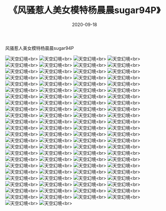 ﻿---
layout: post
title: 《风骚惹人美女模特杨晨晨sugar94P》
date: 2020-09-18
img: http://photo.orgx.cf/性感/2020/风骚惹人美女模特杨晨晨sugar94P/000.jpg
tags: [美女,性感,泳衣]
---

风骚惹人美女模特杨晨晨sugar94P



![天空幻境](http://photo.orgx.cf/性感/2020/风骚惹人美女模特杨晨晨sugar94P/001.jpg''天空幻境'')<br>
![天空幻境](http://photo.orgx.cf/性感/2020/风骚惹人美女模特杨晨晨sugar94P/002.jpg''天空幻境'')<br>
![天空幻境](http://photo.orgx.cf/性感/2020/风骚惹人美女模特杨晨晨sugar94P/003.jpg''天空幻境'')<br>
![天空幻境](http://photo.orgx.cf/性感/2020/风骚惹人美女模特杨晨晨sugar94P/004.jpg''天空幻境'')<br>
![天空幻境](http://photo.orgx.cf/性感/2020/风骚惹人美女模特杨晨晨sugar94P/005.jpg''天空幻境'')<br>
![天空幻境](http://photo.orgx.cf/性感/2020/风骚惹人美女模特杨晨晨sugar94P/006.jpg''天空幻境'')<br>
![天空幻境](http://photo.orgx.cf/性感/2020/风骚惹人美女模特杨晨晨sugar94P/007.jpg''天空幻境'')<br>
![天空幻境](http://photo.orgx.cf/性感/2020/风骚惹人美女模特杨晨晨sugar94P/008.jpg''天空幻境'')<br>
![天空幻境](http://photo.orgx.cf/性感/2020/风骚惹人美女模特杨晨晨sugar94P/009.jpg''天空幻境'')<br>
![天空幻境](http://photo.orgx.cf/性感/2020/风骚惹人美女模特杨晨晨sugar94P/010.jpg''天空幻境'')<br>
![天空幻境](http://photo.orgx.cf/性感/2020/风骚惹人美女模特杨晨晨sugar94P/011.jpg''天空幻境'')<br>
![天空幻境](http://photo.orgx.cf/性感/2020/风骚惹人美女模特杨晨晨sugar94P/012.jpg''天空幻境'')<br>
![天空幻境](http://photo.orgx.cf/性感/2020/风骚惹人美女模特杨晨晨sugar94P/013.jpg''天空幻境'')<br>
![天空幻境](http://photo.orgx.cf/性感/2020/风骚惹人美女模特杨晨晨sugar94P/014.jpg''天空幻境'')<br>
![天空幻境](http://photo.orgx.cf/性感/2020/风骚惹人美女模特杨晨晨sugar94P/015.jpg''天空幻境'')<br>
![天空幻境](http://photo.orgx.cf/性感/2020/风骚惹人美女模特杨晨晨sugar94P/016.jpg''天空幻境'')<br>
![天空幻境](http://photo.orgx.cf/性感/2020/风骚惹人美女模特杨晨晨sugar94P/017.jpg''天空幻境'')<br>
![天空幻境](http://photo.orgx.cf/性感/2020/风骚惹人美女模特杨晨晨sugar94P/018.jpg''天空幻境'')<br>
![天空幻境](http://photo.orgx.cf/性感/2020/风骚惹人美女模特杨晨晨sugar94P/019.jpg''天空幻境'')<br>
![天空幻境](http://photo.orgx.cf/性感/2020/风骚惹人美女模特杨晨晨sugar94P/020.jpg''天空幻境'')<br>
![天空幻境](http://photo.orgx.cf/性感/2020/风骚惹人美女模特杨晨晨sugar94P/021.jpg''天空幻境'')<br>
![天空幻境](http://photo.orgx.cf/性感/2020/风骚惹人美女模特杨晨晨sugar94P/022.jpg''天空幻境'')<br>
![天空幻境](http://photo.orgx.cf/性感/2020/风骚惹人美女模特杨晨晨sugar94P/023.jpg''天空幻境'')<br>
![天空幻境](http://photo.orgx.cf/性感/2020/风骚惹人美女模特杨晨晨sugar94P/024.jpg''天空幻境'')<br>
![天空幻境](http://photo.orgx.cf/性感/2020/风骚惹人美女模特杨晨晨sugar94P/025.jpg''天空幻境'')<br>
![天空幻境](http://photo.orgx.cf/性感/2020/风骚惹人美女模特杨晨晨sugar94P/026.jpg''天空幻境'')<br>
![天空幻境](http://photo.orgx.cf/性感/2020/风骚惹人美女模特杨晨晨sugar94P/027.jpg''天空幻境'')<br>
![天空幻境](http://photo.orgx.cf/性感/2020/风骚惹人美女模特杨晨晨sugar94P/028.jpg''天空幻境'')<br>
![天空幻境](http://photo.orgx.cf/性感/2020/风骚惹人美女模特杨晨晨sugar94P/029.jpg''天空幻境'')<br>
![天空幻境](http://photo.orgx.cf/性感/2020/风骚惹人美女模特杨晨晨sugar94P/030.jpg''天空幻境'')<br>
![天空幻境](http://photo.orgx.cf/性感/2020/风骚惹人美女模特杨晨晨sugar94P/031.jpg''天空幻境'')<br>
![天空幻境](http://photo.orgx.cf/性感/2020/风骚惹人美女模特杨晨晨sugar94P/032.jpg''天空幻境'')<br>
![天空幻境](http://photo.orgx.cf/性感/2020/风骚惹人美女模特杨晨晨sugar94P/033.jpg''天空幻境'')<br>
![天空幻境](http://photo.orgx.cf/性感/2020/风骚惹人美女模特杨晨晨sugar94P/034.jpg''天空幻境'')<br>
![天空幻境](http://photo.orgx.cf/性感/2020/风骚惹人美女模特杨晨晨sugar94P/035.jpg''天空幻境'')<br>
![天空幻境](http://photo.orgx.cf/性感/2020/风骚惹人美女模特杨晨晨sugar94P/036.jpg''天空幻境'')<br>
![天空幻境](http://photo.orgx.cf/性感/2020/风骚惹人美女模特杨晨晨sugar94P/037.jpg''天空幻境'')<br>
![天空幻境](http://photo.orgx.cf/性感/2020/风骚惹人美女模特杨晨晨sugar94P/038.jpg''天空幻境'')<br>
![天空幻境](http://photo.orgx.cf/性感/2020/风骚惹人美女模特杨晨晨sugar94P/039.jpg''天空幻境'')<br>
![天空幻境](http://photo.orgx.cf/性感/2020/风骚惹人美女模特杨晨晨sugar94P/040.jpg''天空幻境'')<br>
![天空幻境](http://photo.orgx.cf/性感/2020/风骚惹人美女模特杨晨晨sugar94P/041.jpg''天空幻境'')<br>
![天空幻境](http://photo.orgx.cf/性感/2020/风骚惹人美女模特杨晨晨sugar94P/042.jpg''天空幻境'')<br>
![天空幻境](http://photo.orgx.cf/性感/2020/风骚惹人美女模特杨晨晨sugar94P/043.jpg''天空幻境'')<br>
![天空幻境](http://photo.orgx.cf/性感/2020/风骚惹人美女模特杨晨晨sugar94P/044.jpg''天空幻境'')<br>
![天空幻境](http://photo.orgx.cf/性感/2020/风骚惹人美女模特杨晨晨sugar94P/045.jpg''天空幻境'')<br>
![天空幻境](http://photo.orgx.cf/性感/2020/风骚惹人美女模特杨晨晨sugar94P/046.jpg''天空幻境'')<br>
![天空幻境](http://photo.orgx.cf/性感/2020/风骚惹人美女模特杨晨晨sugar94P/047.jpg''天空幻境'')<br>
![天空幻境](http://photo.orgx.cf/性感/2020/风骚惹人美女模特杨晨晨sugar94P/048.jpg''天空幻境'')<br>
![天空幻境](http://photo.orgx.cf/性感/2020/风骚惹人美女模特杨晨晨sugar94P/049.jpg''天空幻境'')<br>
![天空幻境](http://photo.orgx.cf/性感/2020/风骚惹人美女模特杨晨晨sugar94P/050.jpg''天空幻境'')<br>
![天空幻境](http://photo.orgx.cf/性感/2020/风骚惹人美女模特杨晨晨sugar94P/051.jpg''天空幻境'')<br>
![天空幻境](http://photo.orgx.cf/性感/2020/风骚惹人美女模特杨晨晨sugar94P/052.jpg''天空幻境'')<br>
![天空幻境](http://photo.orgx.cf/性感/2020/风骚惹人美女模特杨晨晨sugar94P/053.jpg''天空幻境'')<br>
![天空幻境](http://photo.orgx.cf/性感/2020/风骚惹人美女模特杨晨晨sugar94P/054.jpg''天空幻境'')<br>
![天空幻境](http://photo.orgx.cf/性感/2020/风骚惹人美女模特杨晨晨sugar94P/055.jpg''天空幻境'')<br>
![天空幻境](http://photo.orgx.cf/性感/2020/风骚惹人美女模特杨晨晨sugar94P/056.jpg''天空幻境'')<br>
![天空幻境](http://photo.orgx.cf/性感/2020/风骚惹人美女模特杨晨晨sugar94P/057.jpg''天空幻境'')<br>
![天空幻境](http://photo.orgx.cf/性感/2020/风骚惹人美女模特杨晨晨sugar94P/058.jpg''天空幻境'')<br>
![天空幻境](http://photo.orgx.cf/性感/2020/风骚惹人美女模特杨晨晨sugar94P/059.jpg''天空幻境'')<br>
![天空幻境](http://photo.orgx.cf/性感/2020/风骚惹人美女模特杨晨晨sugar94P/060.jpg''天空幻境'')<br>
![天空幻境](http://photo.orgx.cf/性感/2020/风骚惹人美女模特杨晨晨sugar94P/061.jpg''天空幻境'')<br>
![天空幻境](http://photo.orgx.cf/性感/2020/风骚惹人美女模特杨晨晨sugar94P/062.jpg''天空幻境'')<br>
![天空幻境](http://photo.orgx.cf/性感/2020/风骚惹人美女模特杨晨晨sugar94P/063.jpg''天空幻境'')<br>
![天空幻境](http://photo.orgx.cf/性感/2020/风骚惹人美女模特杨晨晨sugar94P/064.jpg''天空幻境'')<br>
![天空幻境](http://photo.orgx.cf/性感/2020/风骚惹人美女模特杨晨晨sugar94P/065.jpg''天空幻境'')<br>
![天空幻境](http://photo.orgx.cf/性感/2020/风骚惹人美女模特杨晨晨sugar94P/066.jpg''天空幻境'')<br>
![天空幻境](http://photo.orgx.cf/性感/2020/风骚惹人美女模特杨晨晨sugar94P/067.jpg''天空幻境'')<br>
![天空幻境](http://photo.orgx.cf/性感/2020/风骚惹人美女模特杨晨晨sugar94P/068.jpg''天空幻境'')<br>
![天空幻境](http://photo.orgx.cf/性感/2020/风骚惹人美女模特杨晨晨sugar94P/069.jpg''天空幻境'')<br>
![天空幻境](http://photo.orgx.cf/性感/2020/风骚惹人美女模特杨晨晨sugar94P/070.jpg''天空幻境'')<br>
![天空幻境](http://photo.orgx.cf/性感/2020/风骚惹人美女模特杨晨晨sugar94P/071.jpg''天空幻境'')<br>
![天空幻境](http://photo.orgx.cf/性感/2020/风骚惹人美女模特杨晨晨sugar94P/072.jpg''天空幻境'')<br>
![天空幻境](http://photo.orgx.cf/性感/2020/风骚惹人美女模特杨晨晨sugar94P/073.jpg''天空幻境'')<br>
![天空幻境](http://photo.orgx.cf/性感/2020/风骚惹人美女模特杨晨晨sugar94P/074.jpg''天空幻境'')<br>
![天空幻境](http://photo.orgx.cf/性感/2020/风骚惹人美女模特杨晨晨sugar94P/075.jpg''天空幻境'')<br>
![天空幻境](http://photo.orgx.cf/性感/2020/风骚惹人美女模特杨晨晨sugar94P/076.jpg''天空幻境'')<br>
![天空幻境](http://photo.orgx.cf/性感/2020/风骚惹人美女模特杨晨晨sugar94P/077.jpg''天空幻境'')<br>
![天空幻境](http://photo.orgx.cf/性感/2020/风骚惹人美女模特杨晨晨sugar94P/078.jpg''天空幻境'')<br>
![天空幻境](http://photo.orgx.cf/性感/2020/风骚惹人美女模特杨晨晨sugar94P/079.jpg''天空幻境'')<br>
![天空幻境](http://photo.orgx.cf/性感/2020/风骚惹人美女模特杨晨晨sugar94P/080.jpg''天空幻境'')<br>
![天空幻境](http://photo.orgx.cf/性感/2020/风骚惹人美女模特杨晨晨sugar94P/081.jpg''天空幻境'')<br>
![天空幻境](http://photo.orgx.cf/性感/2020/风骚惹人美女模特杨晨晨sugar94P/082.jpg''天空幻境'')<br>
![天空幻境](http://photo.orgx.cf/性感/2020/风骚惹人美女模特杨晨晨sugar94P/083.jpg''天空幻境'')<br>
![天空幻境](http://photo.orgx.cf/性感/2020/风骚惹人美女模特杨晨晨sugar94P/084.jpg''天空幻境'')<br>
![天空幻境](http://photo.orgx.cf/性感/2020/风骚惹人美女模特杨晨晨sugar94P/085.jpg''天空幻境'')<br>
![天空幻境](http://photo.orgx.cf/性感/2020/风骚惹人美女模特杨晨晨sugar94P/086.jpg''天空幻境'')<br>
![天空幻境](http://photo.orgx.cf/性感/2020/风骚惹人美女模特杨晨晨sugar94P/087.jpg''天空幻境'')<br>
![天空幻境](http://photo.orgx.cf/性感/2020/风骚惹人美女模特杨晨晨sugar94P/088.jpg''天空幻境'')<br>
![天空幻境](http://photo.orgx.cf/性感/2020/风骚惹人美女模特杨晨晨sugar94P/089.jpg''天空幻境'')<br>
![天空幻境](http://photo.orgx.cf/性感/2020/风骚惹人美女模特杨晨晨sugar94P/090.jpg''天空幻境'')<br>
![天空幻境](http://photo.orgx.cf/性感/2020/风骚惹人美女模特杨晨晨sugar94P/091.jpg''天空幻境'')<br>
![天空幻境](http://photo.orgx.cf/性感/2020/风骚惹人美女模特杨晨晨sugar94P/092.jpg''天空幻境'')<br>
![天空幻境](http://photo.orgx.cf/性感/2020/风骚惹人美女模特杨晨晨sugar94P/093.jpg''天空幻境'')<br>
![天空幻境](http://photo.orgx.cf/性感/2020/风骚惹人美女模特杨晨晨sugar94P/094.jpg''天空幻境'')<br>